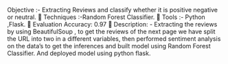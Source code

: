  Objective :- Extracting Reviews and classify whether it is positive negative or neutral.
 Techniques :-Random Forest Classifier.
 Tools :- Python ,Flask.
 Evaluation Accuracy: 0.97
 Description: - Extracting the reviews by using BeautifulSoup , to get the reviews of the next page 
we have split the URL into two in a different variables, then performed sentiment analysis on the 
data’s to get the inferences and built model using Random Forest Classifier. And deployed model 
using python flask.
